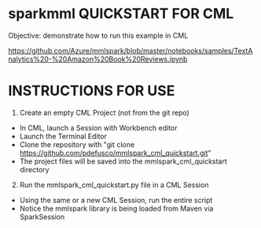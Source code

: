 # sparkmml QUICKSTART FOR CML

Objective: demonstrate how to run this example in CML

https://github.com/Azure/mmlspark/blob/master/notebooks/samples/TextAnalytics%20-%20Amazon%20Book%20Reviews.ipynb

# INSTRUCTIONS FOR USE

1. Create an empty CML Project (not from the git repo)

- In CML, launch a Session with Workbench editor 
- Launch the Terminal Editor
- Clone the repository with "git clone https://github.com/pdefusco/mmlspark_cml_quickstart.git"
- The project files will be saved into the mmlspark_cml_quickstart directory

2. Run the mmlspark_cml_quickstart.py file in a CML Session

- Using the same or a new CML Session, run the entire script
- Notice the mmlspark library is being loaded from Maven via SparkSession
